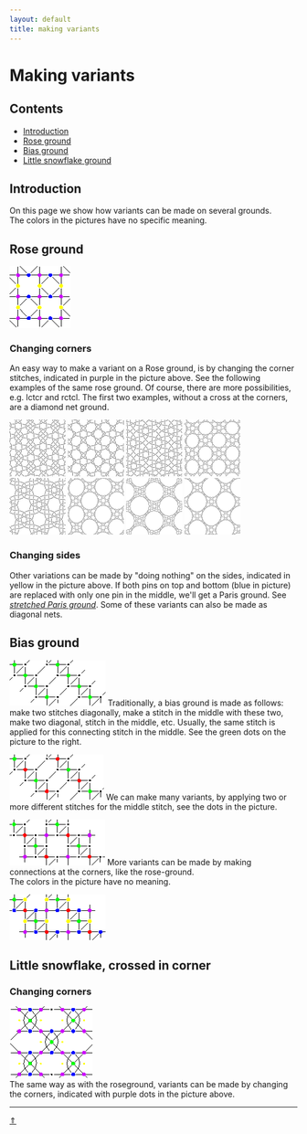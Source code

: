 ```yaml
---
layout: default
title: making variants
---
```


# Making variants

## Contents
* [Introduction](#introduction)
* [Rose ground](#rose-ground)
* [Bias ground](#bias-ground)
* [Little snowflake ground](#little-snowflake-crossed-in-corner)


## Introduction
On this page we show how variants can be made on several grounds.     
The colors in the pictures have no specific meaning.   

## Rose ground  
![corners][p-corners]

### Changing corners
An easy way to make a variant on a Rose ground, is by changing the corner stitches, indicated in purple in the picture above. See the following examples of the same rose ground. Of course, there are more possibilities, e.g. <span class="stch">lctcr</span> and <span class="stch">rctcl</span>. The first two examples, without a cross at the corners, are a diamond net ground.   

[![nothing][p-x]][0502-O]
[![twist][p-t]][0501-O]
[![cross][p-c]][0502-K]
[![tct][p-tt]][0502-N]
[![ctc][p-cc]][0502-L]
[![tctct][p-ttt]][0502-D]
[![ctctctc][p-cccc]][0502-KF]
[![tctctct][p-tttt]][0502-NF]

### Changing sides
Other variations can be made by "doing nothing" on the sides, indicated in yellow in the picture above. If both pins on top and bottom (blue in picture) are replaced with only one pin in the middle, we'll get a Paris ground. See [_stretched Paris ground_][page-stretched-paris]. Some of these variants can also be made as diagonal nets.    

[0501-O]: /GroundForge/tiles?patchWidth=12&patchHeight=16&d1=t&c1=ctct&b1=t&a1=tctc&d2=crc&b2=clc&tile=5831,-4-7&footsideStitch=ctctt&tileStitch=ctct&headsideStitch=ctctt&shiftColsSW=-2&shiftRowsSW=2&shiftColsSE=2&shiftRowsSE=2
[0502-O]: /GroundForge/tiles?patchWidth=12&patchHeight=16&d1=-&c1=ctct&b1=-&a1=tctc&d2=crc&b2=clc&tile=5831,-4-7&footsideStitch=ctctt&tileStitch=ctct&headsideStitch=ctctt&shiftColsSW=-2&shiftRowsSW=2&shiftColsSE=2&shiftRowsSE=2
[0502-K]: /GroundForge/tiles?patchWidth=12&patchHeight=16&d1=c&c1=ctct&b1=c&a1=tctc&d2=crc&b2=clc&tile=5831,-4-7&footsideStitch=ctctt&tileStitch=ctct&headsideStitch=ctctt&shiftColsSW=-2&shiftRowsSW=2&shiftColsSE=2&shiftRowsSE=2
[0502-N]: /GroundForge/tiles?patchWidth=12&patchHeight=16&d1=tct&c1=ctct&b1=tct&a1=tctc&d2=crc&b2=clc&tile=5831,-4-7&footsideStitch=ctctt&tileStitch=ctct&headsideStitch=ctctt&shiftColsSW=-2&shiftRowsSW=2&shiftColsSE=2&shiftRowsSE=2
[0502-L]: /GroundForge/tiles?patchWidth=12&patchHeight=16&d1=ctc&c1=ctct&b1=ctc&a1=tctc&d2=crc&b2=clc&tile=5831,-4-7&footsideStitch=ctctt&tileStitch=ctct&headsideStitch=ctctt&shiftColsSW=-2&shiftRowsSW=2&shiftColsSE=2&shiftRowsSE=2
[0502-D]: /GroundForge/tiles?patchWidth=12&patchHeight=16&d1=tctct&c1=ctct&b1=tctct&a1=tctc&d2=crc&b2=clc&tile=5831,-4-7&footsideStitch=ctctt&tileStitch=ctct&headsideStitch=ctctt&shiftColsSW=-2&shiftRowsSW=2&shiftColsSE=2&shiftRowsSE=2
[0502-KF]: /GroundForge/tiles?patchWidth=12&patchHeight=16&d1=ctctctc&c1=ctct&b1=ctctctc&a1=tctc&d2=crc&b2=clc&tile=5831,-4-7&footsideStitch=ctctt&tileStitch=ctct&headsideStitch=ctctt&shiftColsSW=-2&shiftRowsSW=2&shiftColsSE=2&shiftRowsSE=2
[0502-NF]: /GroundForge/tiles?patchWidth=12&patchHeight=16&d1=tctctct&c1=ctct&b1=tctctct&a1=tctc&d2=crc&b2=clc&tile=5831,-4-7&footsideStitch=ctctt&tileStitch=ctct&headsideStitch=ctctt&shiftColsSW=-2&shiftRowsSW=2&shiftColsSE=2&shiftRowsSE=2

[p-corners]: ../images/variants/g-rosecorner.png "corners and sides"
[p-x]: ../images/variants/d-0501-x.png "nothing"
[p-c]: ../images/variants/d-0501-c.png "cross only"
[p-cc]: ../images/variants/d-0501-ctc.png "ctc"
[p-cccc]: ../images/variants/d-0501-ctctctc.png "ctctctc"
[p-t]: ../images/variants/d-0501-t.png "twist only"
[p-tt]: ../images/variants/d-0501-tct.png "tct"
[p-ttt]: ../images/variants/d-0501-tctct.png "tctct"
[p-tttt]: ../images/variants/d-0501-tctctct.png "tctctct"

[page-stretched-paris]:../MAE-gf/docs/roses#stretched-paris-ground

## Bias ground
![p-note-1]
Traditionally, a bias ground is made as follows: make two stitches diagonally, make a stitch in the middle with these two, make two diagonal, stitch in the middle, etc. Usually, the same stitch is applied for this connecting stitch in the middle. See the green dots on the picture to the right.          

![p-note-2]
We can make many variants, by applying two or more different stitches for the middle stitch, see the dots in the picture.               
<p style="clear: both"></p>

![p-note-3]
More variants can be made by making connections at the corners, like the rose-ground.    
The colors in the picture have no meaning.
<p style="clear: both"></p>

![p-note-4]

[p-note-1]: ../images/variants/g-bias-1.png?align=right "traditional bias"
[p-note-2]: ../images/variants/g-bias-2.png?align=right "bias variant 1"
[p-note-3]: ../images/variants/g-bias-3.png?align=right "variant 1 with crossings"
[p-note-4]: ../images/variants/g-bias-4.png?align=right "bias with all colors"

## Little snowflake, crossed in corner
### Changing corners
![p-snowcorner]     
The same way as with the roseground, variants can be made by changing the corners, indicated with purple dots in the picture above.

[p-snowcorner]: ../images/variants/g-snowcorner.png "little snowflake crossed"


***
[&uArr;]()

